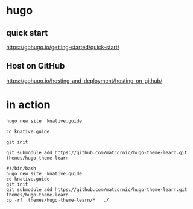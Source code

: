 # hugo   

## quick start
https://gohugo.io/getting-started/quick-start/       



##  Host on GitHub
https://gohugo.io/hosting-and-deployment/hosting-on-github/    


#  in action


```
hugo new site  knative.guide
```


```
cd knative.guide
```


```
git init
```


```
git submodule add https://github.com/matcornic/hugo-theme-learn.git themes/hugo-theme-learn
```


```
#!/bin/bash
hugo new site  knative.guide
cd knative.guide
git init
git submodule add https://github.com/matcornic/hugo-theme-learn.git themes/hugo-theme-learn
cp -rf  themes/hugo-theme-learn/*   ./
```



